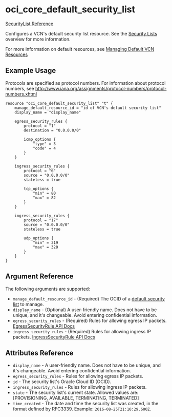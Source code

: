 # oci\_core\_default\_security\_list

[SecurityList Reference][b38fec4c]

  [b38fec4c]: https://docs.us-phoenix-1.oraclecloud.com/api/#/en/iaas/20160918/SecurityList/ "SecurityListReference"

Configures a VCN's default security list resource.
See the [Security Lists](https://docs.us-phoenix-1.oraclecloud.com/Content/Network/Concepts/securitylists.htm)
overview for more information.

For more information on default resources, see [Managing Default VCN Resources](https://github.com/oracle/terraform-provider-oci/blob/master/docs/Managing%20Default%20Resources.md)

## Example Usage

Protocols are specified as protocol numbers. For information about protocol numbers, see
http://www.iana.org/assignments/protocol-numbers/protocol-numbers.xhtml

```
resource "oci_core_default_security_list" "t" {
    manage_default_resource_id = "id of VCN's default security list"
    display_name = "display_name"

    egress_security_rules {
        protocol = "1"
        destination = "0.0.0.0/0"

        icmp_options {
            "type" = 3
            "code" = 4
        }
    }

    ingress_security_rules {
        protocol = "6"
        source = "0.0.0.0/0"
        stateless = true

        tcp_options {
            "min" = 80
            "max" = 82
        }
    }

    ingress_security_rules {
        protocol = "17"
        source = "0.0.0.0/0"
        stateless = true

        udp_options {
            "min" = 319
            "max" = 320
        }
    }
}
```

## Argument Reference

The following arguments are supported:

* `manage_default_resource_id` - (Required) The OCID of a [default security list](https://github.com/oracle/terraform-provider-oci/blob/master/docs/Managing%20Default%20Resources.md) to manage.
* `display_name` - (Optional) A user-friendly name. Does not have to be unique, and it's changeable. Avoid entering confidential information.
* `egress_security_rules` - (Required) Rules for allowing egress IP packets. [EgressSecurityRule API Docs](https://docs.us-phoenix-1.oraclecloud.com/api/#/en/iaas/20160918/EgressSecurityRule/)
* `ingress_security_rules` - (Required) Rules for allowing ingress IP packets. [IngressSecurityRule API Docs](https://docs.us-phoenix-1.oraclecloud.com/api/#/en/iaas/20160918/IngressSecurityRule/)

## Attributes Reference

* `display_name` - A user-friendly name. Does not have to be unique, and it's changeable. Avoid entering confidential information.
* `egress_security_rules` - Rules for allowing egress IP packets.
* `id` - The security list's Oracle Cloud ID (OCID).
* `ingress_security_rules` - Rules for allowing ingress IP packets.
* `state` - The security list's current state. Allowed values are: [PROVISIONING, AVAILABLE, TERMINATING, TERMINATED]
* `time_created` - The date and time the security list was created, in the format defined by RFC3339. Example: `2016-08-25T21:10:29.600Z`.
